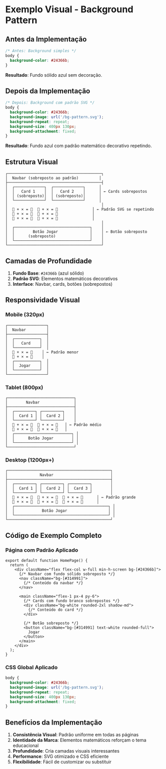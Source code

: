 # Exemplo Visual - Background Pattern

## Antes da Implementação

```css
/* Antes: Background simples */
body {
  background-color: #24366b;
}
```

**Resultado**: Fundo sólido azul sem decoração.

## Depois da Implementação

```css
/* Depois: Background com padrão SVG */
body {
  background-color: #24366b;
  background-image: url('/bg-pattern.svg');
  background-repeat: repeat;
  background-size: 400px 130px;
  background-attachment: fixed;
}
```

**Resultado**: Fundo azul com padrão matemático decorativo repetindo.

## Estrutura Visual

```
┌─────────────────────────────────────────┐
│  Navbar (sobreposto ao padrão)         │
├─────────────────────────────────────────┤
│  ┌─────────────┐  ┌─────────────┐      │
│  │   Card 1    │  │   Card 2    │      │ ← Cards sobrepostos
│  │ (sobreposto)│  │ (sobreposto)│      │
│  └─────────────┘  └─────────────┘      │
│                                         │
│  🧮 + × = 🎯  🧮 + × = 🎯               │ ← Padrão SVG se repetindo
│  🧮 + × = 🎯  🧮 + × = 🎯               │
│  🧮 + × = 🎯  🧮 + × = 🎯               │
│                                         │
│  ┌─────────────────────────────────┐    │
│  │        Botão Jogar              │    │ ← Botão sobreposto
│  │      (sobreposto)               │    │
│  └─────────────────────────────────┘    │
└─────────────────────────────────────────┘
```

## Camadas de Profundidade

1. **Fundo Base**: `#24366b` (azul sólido)
2. **Padrão SVG**: Elementos matemáticos decorativos
3. **Interface**: Navbar, cards, botões (sobrepostos)

## Responsividade Visual

### Mobile (320px)
```
┌─────────────────┐
│  Navbar         │
├─────────────────┤
│  ┌───────────┐  │
│  │   Card    │  │
│  └───────────┘  │
│  🧮 + × = 🎯    │ ← Padrão menor
│  🧮 + × = 🎯    │
│  ┌───────────┐  │
│  │  Jogar    │  │
│  └───────────┘  │
└─────────────────┘
```

### Tablet (800px)
```
┌─────────────────────────────┐
│        Navbar               │
├─────────────────────────────┤
│  ┌─────────┐ ┌─────────┐    │
│  │  Card 1 │ │  Card 2 │    │
│  └─────────┘ └─────────┘    │
│  🧮 + × = 🎯  🧮 + × = 🎯   │ ← Padrão médio
│  🧮 + × = 🎯  🧮 + × = 🎯   │
│  ┌─────────────────────────┐ │
│  │      Botão Jogar        │ │
│  └─────────────────────────┘ │
└─────────────────────────────┘
```

### Desktop (1200px+)
```
┌─────────────────────────────────────────────┐
│              Navbar                         │
├─────────────────────────────────────────────┤
│  ┌─────────┐ ┌─────────┐ ┌─────────┐        │
│  │  Card 1 │ │  Card 2 │ │  Card 3 │        │
│  └─────────┘ └─────────┘ └─────────┘        │
│  🧮 + × = 🎯  🧮 + × = 🎯  🧮 + × = 🎯      │ ← Padrão grande
│  🧮 + × = 🎯  🧮 + × = 🎯  🧮 + × = 🎯      │
│  ┌─────────────────────────────────────────┐ │
│  │            Botão Jogar                  │ │
│  └─────────────────────────────────────────┘ │
└─────────────────────────────────────────────┘
```

## Código de Exemplo Completo

### Página com Padrão Aplicado

```tsx
export default function HomePage() {
  return (
    <div className="flex flex-col w-full min-h-screen bg-[#24366b]">
      {/* Navbar com fundo sólido sobreposto */}
      <nav className="bg-[#314991]">
        {/* Conteúdo da navbar */}
      </nav>
      
      <main className="flex-1 px-4 py-6">
        {/* Cards com fundo branco sobrepostos */}
        <div className="bg-white rounded-2xl shadow-md">
          {/* Conteúdo do card */}
        </div>
        
        {/* Botão sobreposto */}
        <button className="bg-[#314991] text-white rounded-full">
          Jogar
        </button>
      </main>
    </div>
  );
}
```

### CSS Global Aplicado

```css
body {
  background-color: #24366b;
  background-image: url('/bg-pattern.svg');
  background-repeat: repeat;
  background-size: 400px 130px;
  background-attachment: fixed;
}
```

## Benefícios da Implementação

1. **Consistência Visual**: Padrão uniforme em todas as páginas
2. **Identidade da Marca**: Elementos matemáticos reforçam o tema educacional
3. **Profundidade**: Cria camadas visuais interessantes
4. **Performance**: SVG otimizado e CSS eficiente
5. **Flexibilidade**: Fácil de customizar ou substituir
